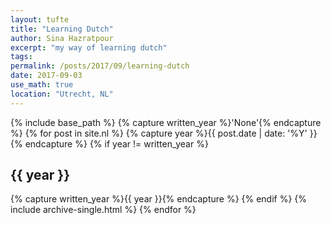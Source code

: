 ```yaml
---
layout: tufte
title: "Learning Dutch"
author: Sina Hazratpour
excerpt: "my way of learning dutch"
tags:
permalink: /posts/2017/09/learning-dutch
date: 2017-09-03
use_math: true
location: "Utrecht, NL"
---
```





{% include base_path %}
{% capture written_year %}'None'{% endcapture %}
{% for post in site.nl %}
  {% capture year %}{{ post.date | date: '%Y' }}{% endcapture %}
  {% if year != written_year %}
    <h2 id="{{ year | slugify }}" class="archive__subtitle">{{ year }}</h2>
    {% capture written_year %}{{ year }}{% endcapture %}
  {% endif %}
  {% include archive-single.html %}
{% endfor %}


